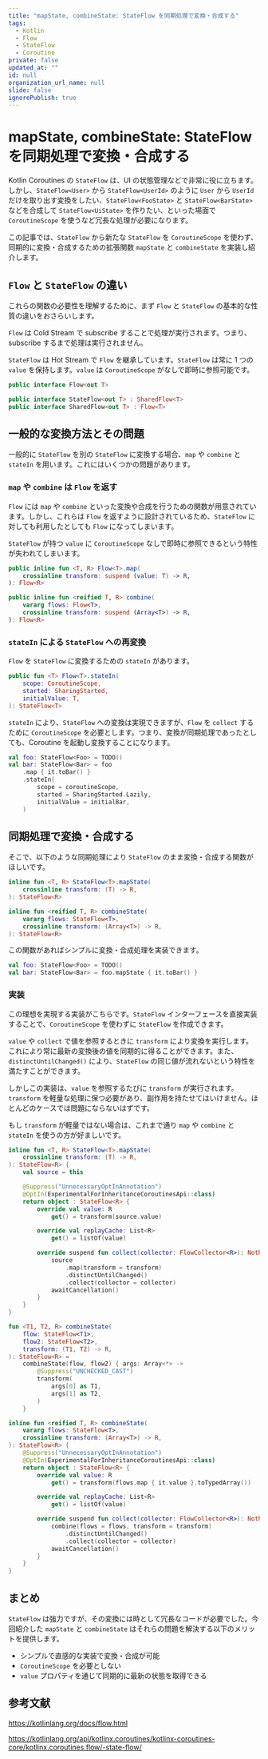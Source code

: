 ```yaml
---
title: "mapState, combineState: StateFlow を同期処理で変換・合成する"
tags:
  - Kotlin
  - Flow
  - StateFlow
  - Coroutine
private: false
updated_at: ""
id: null
organization_url_name: null
slide: false
ignorePublish: true
---
```


# mapState, combineState: StateFlow を同期処理で変換・合成する

Kotlin Coroutines の `StateFlow` は、UI の状態管理などで非常に役に立ちます。しかし、`StateFlow<User>` から `StateFlow<UserId>` のように `User` から `UserId` だけを取り出す変換をしたい、`StateFlow<FooState>` と `StateFlow<BarState>` などを合成して `StateFlow<UiState>` を作りたい、といった場面で `CoroutineScope` を使うなど冗長な処理が必要になります。

この記事では、`StateFlow` から新たな `StateFlow` を `CoroutineScope` を使わず、同期的に変換・合成するための拡張関数 `mapState` と `combineState` を実装し紹介します。

## `Flow` と `StateFlow` の違い

これらの関数の必要性を理解するために、まず `Flow` と `StateFlow` の基本的な性質の違いをおさらいします。

`Flow` は Cold Stream で subscribe することで処理が実行されます。つまり、subscribe するまで処理は実行されません。

`StateFlow` は Hot Stream で `Flow` を継承しています。`StateFlow` は常に 1 つの `value` を保持します。`value` は `CoroutineScope` がなしで即時に参照可能です。

```kotlin
public interface Flow<out T>
```

```kotlin
public interface StateFlow<out T> : SharedFlow<T>
public interface SharedFlow<out T> : Flow<T>
```

## 一般的な変換方法とその問題

一般的に `StateFlow` を別の `StateFlow` に変換する場合、`map` や `combine` と `stateIn` を用います。これにはいくつかの問題があります。

### `map` や `combine` は `Flow` を返す

`Flow` には `map` や `combine` といった変換や合成を行うための関数が用意されています。しかし、これらは `Flow` を返すように設計されているため、`StateFlow` に対しても利用したとしても `Flow` になってしまいます。

`StateFlow` が持つ `value` に `CoroutineScope` なしで即時に参照できるという特性が失われてしまいます。

```kotlin
public inline fun <T, R> Flow<T>.map(
    crossinline transform: suspend (value: T) -> R,
): Flow<R>
```

```kotlin
public inline fun <reified T, R> combine(
    vararg flows: Flow<T>,
    crossinline transform: suspend (Array<T>) -> R,
): Flow<R>
```

### `stateIn` による `StateFlow` への再変換

`Flow` を `StateFlow` に変換するための `stateIn` があります。

```kotlin
public fun <T> Flow<T>.stateIn(
    scope: CoroutineScope,
    started: SharingStarted,
    initialValue: T,
): StateFlow<T>
```

`stateIn` により、`StateFlow` への変換は実現できますが、`Flow` を `collect` するために `CoroutineScope` を必要とします。つまり、変換が同期処理であったとしても、Coroutine を起動し変換することになります。

```kotlin
val foo: StateFlow<Foo> = TODO()
val bar: StateFlow<Bar> = foo
    .map { it.toBar() }
    .stateIn(
        scope = coroutineScope,
        started = SharingStarted.Lazily,
        initialValue = initialBar,
    )
```

## 同期処理で変換・合成する

そこで、以下のような同期処理により `StateFlow` のまま変換・合成する関数がほしいです。

```kotlin
inline fun <T, R> StateFlow<T>.mapState(
    crossinline transform: (T) -> R,
): StateFlow<R>
```

```kotlin
inline fun <reified T, R> combineState(
    vararg flows: StateFlow<T>,
    crossinline transform: (Array<T>) -> R,
): StateFlow<R>
```

この関数があればシンプルに変換・合成処理を実装できます。

```kotlin
val foo: StateFlow<Foo> = TODO()
val bar: StateFlow<Bar> = foo.mapState { it.toBar() }
```

### 実装

この理想を実現する実装がこちらです。`StateFlow` インターフェースを直接実装することで、`CoroutineScope` を使わずに `StateFlow` を作成できます。

`value` や `collect` で値を参照するときに `transform` により変換を実行します。これにより常に最新の変換後の値を同期的に得ることができます。また、`distinctUntilChanged()` により、`StateFlow` の同じ値が流れないという特性を満たすことができます。

しかしこの実装は、`value` を参照するたびに `transform` が実行されます。`transform` を軽量な処理に保つ必要があり、副作用を持たせてはいけません。ほとんどのケースでは問題にならないはずです。

もし `transform` が軽量ではない場合は、これまで通り `map` や `combine` と `stateIn` を使うの方が好ましいです。

```kotlin
inline fun <T, R> StateFlow<T>.mapState(
    crossinline transform: (T) -> R,
): StateFlow<R> {
    val source = this

    @Suppress("UnnecessaryOptInAnnotation")
    @OptIn(ExperimentalForInheritanceCoroutinesApi::class)
    return object : StateFlow<R> {
        override val value: R
            get() = transform(source.value)

        override val replayCache: List<R>
            get() = listOf(value)

        override suspend fun collect(collector: FlowCollector<R>): Nothing {
            source
                .map(transform = transform)
                .distinctUntilChanged()
                .collect(collector = collector)
            awaitCancellation()
        }
    }
}
```

```kotlin
fun <T1, T2, R> combineState(
    flow: StateFlow<T1>,
    flow2: StateFlow<T2>,
    transform: (T1, T2) -> R,
): StateFlow<R> =
    combineState(flow, flow2) { args: Array<*> ->
        @Suppress("UNCHECKED_CAST")
        transform(
            args[0] as T1,
            args[1] as T2,
        )
    }

inline fun <reified T, R> combineState(
    vararg flows: StateFlow<T>,
    crossinline transform: (Array<T>) -> R,
): StateFlow<R> {
    @Suppress("UnnecessaryOptInAnnotation")
    @OptIn(ExperimentalForInheritanceCoroutinesApi::class)
    return object : StateFlow<R> {
        override val value: R
            get() = transform(flows.map { it.value }.toTypedArray())

        override val replayCache: List<R>
            get() = listOf(value)

        override suspend fun collect(collector: FlowCollector<R>): Nothing {
            combine(flows = flows, transform = transform)
                .distinctUntilChanged()
                .collect(collector = collector)
            awaitCancellation()
        }
    }
}
```

## まとめ

`StateFlow` は強力ですが、その変換には時として冗長なコードが必要でした。今回紹介した `mapState` と `combineState` はそれらの問題を解決する以下のメリットを提供します。

- シンプルで直感的な実装で変換・合成が可能
- `CoroutineScope` を必要としない
- `value` プロパティを通じて同期的に最新の状態を取得できる

## 参考文献

https://kotlinlang.org/docs/flow.html

https://kotlinlang.org/api/kotlinx.coroutines/kotlinx-coroutines-core/kotlinx.coroutines.flow/-state-flow/

